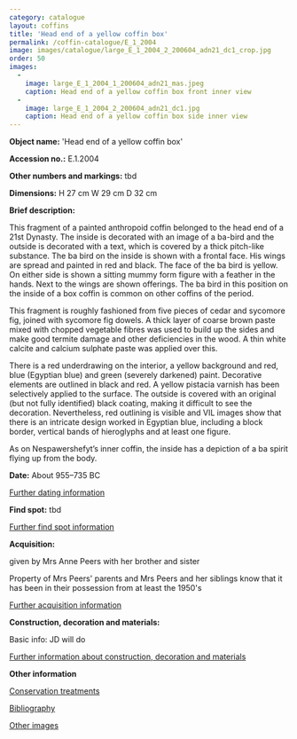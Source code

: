 ```yaml
---
category: catalogue
layout: coffins
title: 'Head end of a yellow coffin box'
permalink: /coffin-catalogue/E_1_2004
image: images/catalogue/large_E_1_2004_2_200604_adn21_dc1_crop.jpg
order: 50
images: 
  -
    image: large_E_1_2004_1_200604_adn21_mas.jpeg
    caption: Head end of a yellow coffin box front inner view 
  -
    image: large_E_1_2004_2_200604_adn21_dc1.jpg
    caption: Head end of a yellow coffin box side inner view 
---
```


**Object name:** 
'Head end of a yellow coffin box'

**Accession no.:** 
E.1.2004

**Other numbers and markings:**
tbd

**Dimensions:** 
H 27 cm
W 29 cm
D 32 cm

**Brief description:** 

This fragment of a painted anthropoid coffin belonged to the head end of a 21st Dynasty. The inside is decorated with an image of a ba-bird and the outside is decorated with a text, which is covered by a thick pitch-like substance.
The ba bird on the inside is shown with a frontal face. His wings are spread and painted in red and black. The face of the ba bird is yellow. On either side is shown a sitting mummy form figure with a feather in the hands.
Next to the wings are shown offerings. The ba bird in this position on the inside of a box coffin is common on other coffins of the period.

This fragment is roughly fashioned from five pieces of cedar and sycomore fig, joined with sycomore fig dowels. A thick layer of coarse brown paste mixed with chopped vegetable fibres was used to build up the sides and make good termite damage and other deficiencies in the wood. A thin white calcite and calcium sulphate paste was applied over this.
 
There is a red underdrawing on the interior, a yellow background and red, blue (Egyptian blue) and green (severely darkened) paint. Decorative elements are outlined in black and red. A yellow pistacia varnish has been selectively applied to the surface. The outside is covered with an original (but not fully identified) black coating, making it difficult to see the decoration. Nevertheless, red outlining is visible and VIL images show that there is an intricate design worked in Egyptian blue, including a block border, vertical bands of hieroglyphs and at least one figure. 

As on Nespawershefyt’s inner coffin, the inside has a depiction of a ba spirit flying up from the body.


**Date:**
About 955–735 BC

[Further dating information](/catalogue_extras/E_1_2004_dating)

**Find spot:**
tbd

[Further find spot information](/catalogue_extras/E_1_2004_findspot)

**Acquisition:**

given by Mrs Anne Peers with her brother and sister


Property of Mrs Peers' parents and Mrs Peers and her siblings know that it has been in their possession from at least the 1950's 

[Further acquisition information](/catalogue_extras/E_1_2004_acquisition)

**Construction, decoration and materials:**

Basic info: JD will do

[Further information about construction, decoration and materials](/catalogue_extras/E_1_2004_materials)


**Other information**

[Conservation treatments](/catalogue_extras/E_1_2004_conservation)

[Bibliography](/catalogue_extras/E_1_2004_bibliography)

[Other images](/catalogue_extras/E_1_2004_imagesheet)



